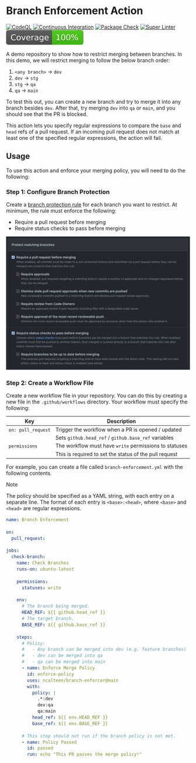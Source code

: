 # Branch Enforcement Action

[![CodeQL](https://github.com/ncalteen/branch-enforcement/actions/workflows/codeql.yml/badge.svg)](https://github.com/ncalteen/branch-enforcement/actions/workflows/codeql.yml)
[![Continuous Integration](https://github.com/ncalteen/branch-enforcement/actions/workflows/continuous-integration.yml/badge.svg)](https://github.com/ncalteen/branch-enforcement/actions/workflows/continuous-integration.yml)
[![Package Check](https://github.com/ncalteen/branch-enforcement/actions/workflows/package-check.yml/badge.svg)](https://github.com/ncalteen/branch-enforcement/actions/workflows/package-check.yml)
[![Super Linter](https://github.com/ncalteen/branch-enforcement/actions/workflows/super-linter.yml/badge.svg)](https://github.com/ncalteen/branch-enforcement/actions/workflows/super-linter.yml)
[![Code Coverage](./badges/coverage.svg)](./badges/coverage.svg)

A demo repository to show how to restrict merging between branches. In this
demo, we will restrict merging to follow the below branch order:

1. `<any branch>` -> `dev`
1. `dev` -> `stg`
1. `stg` -> `qa`
1. `qa` -> `main`

To test this out, you can create a new branch and try to merge it into any
branch besides `dev`. After that, try merging `dev` into `qa` or `main`, and you
should see that the PR is blocked.

This action lets you specify regular expressions to compare the `base` and
`head` refs of a pull request. If an incoming pull request does not match at
least one of the specified regular expressions, the action will fail.

## Usage

To use this action and enforce your merging policy, you will need to do the
following:

### Step 1: Configure Branch Protection

Create a
[branch protection rule](https://docs.github.com/en/repositories/configuring-branches-and-merges-in-your-repository/managing-protected-branches/about-protected-branches)
for each branch you want to restrict. At minimum, the rule must enforce the
following:

- Require a pull request before merging
- Require status checks to pass before merging

![Example branch protection settings](img/branch-protection.png)

### Step 2: Create a Workflow File

Create a new workflow file in your repository. You can do this by creating a new
file in the `.github/workflows` directory. Your workflow must specify the
following:

| Key                | Description                                            |
| ------------------ | ------------------------------------------------------ |
| `on: pull_request` | Trigger the workflow when a PR is opened / updated     |
|                    | Sets `github.head_ref` / `github.base_ref` variables   |
| `permissions`      | The workflow must have `write` permissions to statuses |
|                    | This is required to set the status of the pull request |

For example, you can create a file called `branch-enforcement.yml` with the
following contents.

> [!NOTE]
>
> The policy should be specified as a YAML string, with each entry on a separate
> line. The format of each entry is `<base>:<head>`, where `<base>` and `<head>`
> are regular expressions.

```yaml
name: Branch Enforcement

on:
  pull_request:

jobs:
  check-branch:
    name: Check Branches
    runs-on: ubuntu-latest

    permissions:
      statuses: write

    env:
      # The branch being merged.
      HEAD_REF: ${{ github.head_ref }}
      # The target branch.
      BASE_REF: ${{ github.base_ref }}

    steps:
      # Policy:
      #   - Any branch can be merged into dev (e.g. feature branches)
      #   - dev can be merged into qa
      #   - qa can be merged into main
      - name: Enforce Merge Policy
        id: enforce-policy
        uses: ncalteen/branch-enforcer@main
        with:
          policy: |
            .*:dev
            dev:qa
            qa:main
          head_ref: ${{ env.HEAD_REF }}
          base_ref: ${{ env.BASE_REF }}

      # This step should not run if the branch policy is not met.
      - name: Policy Passed
        id: passed
        run: echo "This PR passes the merge policy!"
```

